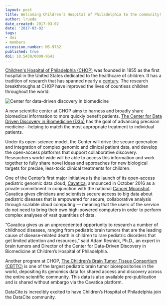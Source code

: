 ```yaml
---
layout: post
title: Welcoming Children’s Hospital of Philadelphia to the community!
author: lrueda
date_created: 2017-03-02
date: '2017-03-02'
tags:
- doi
- members
accession_number: MS-9732
published: true
doi: 10.5438/0000-9G41
---
```

[Children's Hospital of Philadelphia (CHOP)](http://www.chop.edu/) was founded in 1855 as the first hospital in the United States dedicated to the healthcare of children. It has a tradition of research that has spanned nearly a [century](https://www.research.chop.edu/about/overview). The research breakthroughs at CHOP have improved the lives of countless children throughout the world.

![Center for data-driven discovery in biomedicine](/images/2017/03/d3b.png)

A new scientific center at CHOP aims to harness and broadly share biomedical information to more quickly benefit patients. [The Center for Data Driven Discovery in Biomedicine (D3b)](http://blog.research.chop.edu/chop-launches-first-of-its-kind-center-for-data-driven-discovery-in-biomedicine-d3b/) has the goal of advancing precision medicine—helping to match the most appropriate treatment to individual patients.

Under its open-science model, the Center will drive the secure generation and integration of complex genomic and clinical patient data, and develop the open-access platforms that support collaborative discovery. Researchers world-wide will be able to access this information and work together to fully share novel ideas and approaches for new biological targets for precise, less-toxic clinical treatments for children.

One of the Center’s first major initiatives is the launch of its open-access pediatric genomic data cloud, [Cavatica](http://www.cavatica.org), announced in October 2016 as a private commitment in conjunction with the national [Cancer Moonshot](https://www.cancer.gov/research/key-initiatives/moonshot-cancer-initiative). Cavatica gives clinicians and scientists secure access to big data about pediatric diseases that is empowered for secure, collaborative analysis through scalable cloud computing — meaning that the users of the service do not need to bring their own high-powered computers in order to perform complex analyses of vast quantities of data.

“Cavatica gives us an unprecedented opportunity to research a number of childhood diseases, ranging from pediatric brain tumors that are the leading cause of disease-related death in children to rare pediatric disorders that get limited attention and resources,” said Adam Resnick, Ph.D., an expert in brain tumors and Director of the Center for Data-Driven Discovery in Biomedicine  at Children’s Hospital of Philadelphia.

Another program at CHOP, [The Children’s Brain Tumor Tissue Consortium (CBTTC)](https://cbttc.org/about-cbttc/) is one of the largest pediatric brain tumor biorepositories in the world, depositing its genomics data for shared access and discovery across the entire scientific community.  This data is also available pre-publication and is shared without embargo via the Cavatica platform.

DataCite is incredibly excited to have Children’s Hospital of Philadelphia join the DataCite community.
